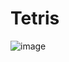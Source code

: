 # Tetris
![image](https://user-images.githubusercontent.com/90775920/139300243-43a445de-b8af-47bd-85c0-c8a41e1b4e83.png)
